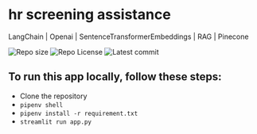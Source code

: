 # hr screening assistance

LangChain | Openai | SentenceTransformerEmbeddings | RAG | Pinecone

![Repo size](https://img.shields.io/github/repo-size/Mar-Issah/hr_screening)
![Repo License](https://img.shields.io/github/license/Mar-Issah/hr_screening.svg)
![Latest commit](https://img.shields.io/github/last-commit/Mar-Issah/hr_screening/master?style=round-square)

## To run this app locally, follow these steps:

- Clone the repository
- `pipenv shell`
- `pipenv install -r requirement.txt`
- `streamlit run app.py`
